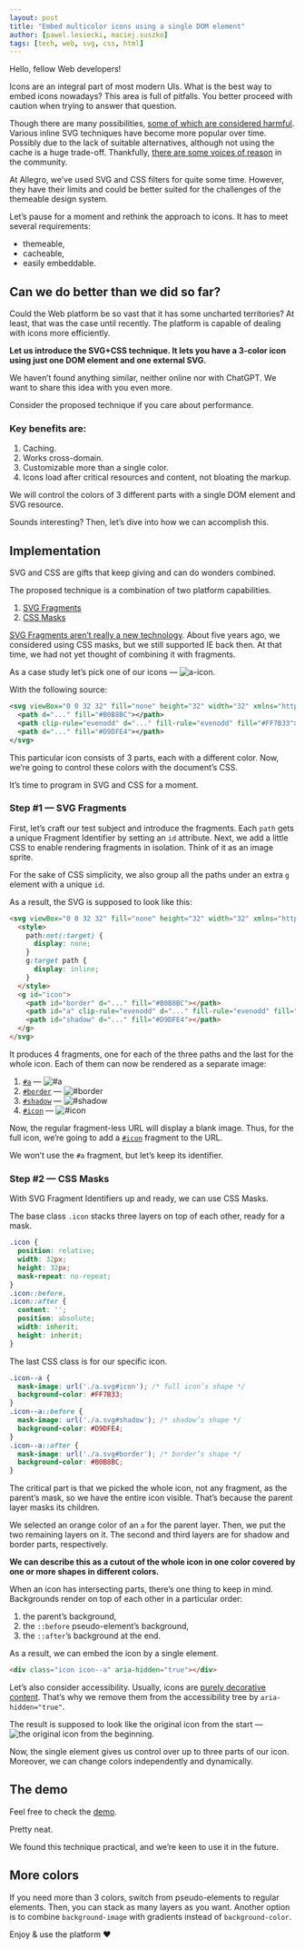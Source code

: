 ```yaml
---
layout: post
title: "Embed multicolor icons using a single DOM element"
author: [pawel.lesiecki, maciej.suszko]
tags: [tech, web, svg, css, html]
---
```

Hello, fellow Web developers!

Icons are an integral part of most modern UIs.
What is the best way to embed icons nowadays?
This area is full of pitfalls. 
You better proceed with caution when trying to answer that question.

Though there are many possibilities, [some of which are considered harmful](https://twitter.com/_developit/status/1382838799420514317).
Various inline SVG techniques have become more popular over time. Possibly due to the lack of suitable alternatives, although not using the cache is a huge trade-off.
Thankfully, [there are some voices of reason](https://twitter.com/getifyX/status/1720810762409566459) in the community.

At Allegro, we’ve used SVG and CSS filters for quite some time.
However, they have their limits and could be better suited for the challenges of the themeable design system.

Let’s pause for a moment and rethink the approach to icons.
It has to meet several requirements:
- themeable,
- cacheable, 
- easily embeddable.

## Can we do better than we did so far?

Could the Web platform be so vast that it has some uncharted territories?
At least, that was the case until recently. 
The platform is capable of dealing with icons more efficiently.

**Let us introduce the SVG+CSS technique. It lets you have a 3-color icon using just one DOM element and one external SVG.**

We haven’t found anything similar, neither online nor with ChatGPT. We want to share this idea with you even more.

Consider the proposed technique if you care about performance.

### Key benefits are:

1. Caching.
2. Works cross-domain.
3. Customizable more than a single color.
4. Icons load after critical resources and content, not bloating the markup.

We will control the colors of 3 different parts with a single DOM element and SVG resource.

Sounds interesting? Then, let’s dive into how we can accomplish this.

## Implementation

SVG and CSS are gifts that keep giving and can do wonders combined.

The proposed technique is a combination of two platform capabilities.
1. [SVG Fragments](https://css-tricks.com/svg-fragment-identifiers-work/)
2. [CSS Masks](https://developer.mozilla.org/en-US/docs/Web/CSS/mask-image)

[SVG Fragments aren’t really a new technology](https://caniuse.com/svg-fragment).
About five years ago, we considered using CSS masks, but we still supported IE back then.
At that time, we had not yet thought of combining it with fragments.

As a case study let’s pick one of our icons — ![a-icon](https://a.allegroimg.com/original/34bbe1/2be1acde4b8aa1b2a255d958fd59/illustration-allego-in-circle-big-db0c91e439).

With the following source:

```svg
<svg viewBox="0 0 32 32" fill="none" height="32" width="32" xmlns="http://www.w3.org/2000/svg">
  <path d="..." fill="#B0B8BC"></path>
  <path clip-rule="evenodd" d="..." fill-rule="evenodd" fill="#FF7B33"></path>
  <path d="..." fill="#D9DFE4"></path>
</svg>
```

This particular icon consists of 3 parts, each with a different color.
Now, we’re going to control these colors with the document’s CSS.

It’s time to program in SVG and CSS for a moment.

### Step #1 — SVG Fragments

First, let’s craft our test subject and introduce the fragments.
Each `path` gets a unique Fragment Identifier by setting an `id` attribute.
Next, we add a little CSS to enable rendering fragments in isolation. Think of it as an image sprite.

For the sake of CSS simplicity, we also group all the paths under an extra `g` element with a unique `id`.

As a result, the SVG is supposed to look like this:

```html
<svg viewBox="0 0 32 32" fill="none" height="32" width="32" xmlns="http://www.w3.org/2000/svg">
  <style>
    path:not(:target) {
      display: none;
    }
    g:target path {
      display: inline;
    }
  </style>
  <g id="icon">
    <path id="border" d="..." fill="#B0B8BC"></path>
    <path id="a" clip-rule="evenodd" d="..." fill-rule="evenodd" fill="#FF7B33"></path>
    <path id="shadow" d="..." fill="#D9DFE4"></path>
  </g>
</svg>
```

It produces 4 fragments, one for each of the three paths and the last for the whole icon. Each of them can now be rendered as a separate image:

1. [`#a`](https://a.allegroimg.com/original/34901c/db3b33c5488eb13bc5244e215953/illustration-allego-in-circle-big-ab3336c0b3#a) — ![`#a`](https://a.allegroimg.com/original/34901c/db3b33c5488eb13bc5244e215953/illustration-allego-in-circle-big-ab3336c0b3#a)
2. [`#border`](https://a.allegroimg.com/original/34901c/db3b33c5488eb13bc5244e215953/illustration-allego-in-circle-big-ab3336c0b3#border) — ![`#border`](https://a.allegroimg.com/original/34901c/db3b33c5488eb13bc5244e215953/illustration-allego-in-circle-big-ab3336c0b3#border)
3. [`#shadow`](https://a.allegroimg.com/original/34901c/db3b33c5488eb13bc5244e215953/illustration-allego-in-circle-big-ab3336c0b3#shadow) — ![`#shadow`](https://a.allegroimg.com/original/34901c/db3b33c5488eb13bc5244e215953/illustration-allego-in-circle-big-ab3336c0b3#shadow)
4. [`#icon`](https://a.allegroimg.com/original/34901c/db3b33c5488eb13bc5244e215953/illustration-allego-in-circle-big-ab3336c0b3#icon) — ![`#icon`](https://a.allegroimg.com/original/34901c/db3b33c5488eb13bc5244e215953/illustration-allego-in-circle-big-ab3336c0b3#icon)

Now, the regular fragment-less URL will display a blank image.
Thus, for the full icon, we’re going to add a [`#icon`](https://a.allegroimg.com/original/34901c/db3b33c5488eb13bc5244e215953/illustration-allego-in-circle-big-ab3336c0b3#icon) fragment to the URL.

We won’t use the `#a` fragment, but let’s keep its identifier.

### Step #2 — CSS Masks

With SVG Fragment Identifiers up and ready, we can use CSS Masks.

The base class `.icon` stacks three layers on top of each other, ready for a mask.

```css
.icon {
  position: relative;
  width: 32px;
  height: 32px;
  mask-repeat: no-repeat;
}
.icon::before,
.icon::after {
  content: '';
  position: absolute;
  width: inherit;
  height: inherit;
}
```

The last CSS class is for our specific icon.

```css
.icon--a {
  mask-image: url('./a.svg#icon'); /* full icon’s shape */
  background-color: #FF7B33;
}
.icon--a::before {
  mask-image: url('./a.svg#shadow'); /* shadow’s shape */
  background-color: #D9DFE4;
}
.icon--a::after {
  mask-image: url('./a.svg#border'); /* border’s shape */
  background-color: #B0B8BC;
}
```

The critical part is that we picked the whole icon, not any fragment, as the parent’s mask, so we have the entire icon visible. 
That’s because the parent layer masks its children.

We selected an orange color of an `a` for the parent layer.
Then, we put the two remaining layers on it.
The second and third layers are for shadow and border parts, respectively.

**We can describe this as a cutout of the whole icon in one color covered by one or more shapes in different colors.**

When an icon has intersecting parts, there’s one thing to keep in mind. 
Backgrounds render on top of each other in a particular order:
1. the parent’s background,
2. the `::before` pseudo-element’s background,
3. the `::after`’s background at the end.

As a result, we can embed the icon by a single element.

```html
<div class="icon icon--a" aria-hidden="true"></div>
```

Let’s also consider accessibility.
Usually, icons are [purely decorative content](https://developer.mozilla.org/en-US/docs/Web/Accessibility/ARIA/Attributes/aria-hidden#description).
That’s why we remove them from the accessibility tree by `aria-hidden="true"`.

The result is supposed to look like the original icon from the start —![the original icon from the beginning](https://a.allegroimg.com/original/34bbe1/2be1acde4b8aa1b2a255d958fd59/illustration-allego-in-circle-big-db0c91e439).

Now, the single element gives us control over up to three parts of our icon.
Moreover, we can change colors independently and dynamically.

## The demo
Feel free to check the [demo](https://three-colors-one-element-icon.plesiecki.repl.co/).

Pretty neat.

We found this technique practical, and we’re keen to use it in the future.

## More colors
If you need more than 3 colors, switch from pseudo-elements to regular elements. Then, you can stack as many layers as you want. 
Another option is to combine `background-image` with gradients instead of `background-color`.

Enjoy & use the platform ❤️
